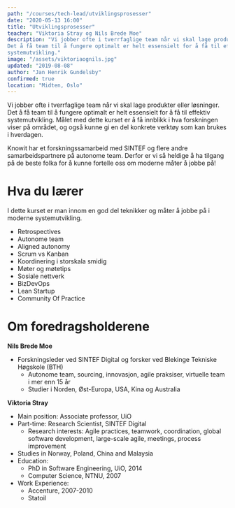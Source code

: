 ```yaml
---
path: "/courses/tech-lead/utviklingsprosesser"
date: "2020-05-13 16:00"
title: "Utviklingsprosesser"
teacher: "Viktoria Stray og Nils Brede Moe"
description: "Vi jobber ofte i tverrfaglige team når vi skal lage produkter eller løsninger.
Det å få team til å fungere optimalt er helt essensielt for å få til effektiv
systemutvikling."
image: "/assets/viktoriaognils.jpg"
updated: "2019-08-08"
author: "Jan Henrik Gundelsby"
confirmed: true
location: "Midten, Oslo"
---
```


Vi jobber ofte i tverrfaglige team når vi skal lage produkter eller løsninger.
Det å få team til å fungere optimalt er helt essensielt for å få til effektiv
systemutvikling. Målet med dette kurset er å få innblikk i hva forskningen
viser på området, og også kunne gi en del konkrete verktøy som kan brukes i
hverdagen.

Knowit har et forskningssamarbeid med SINTEF og flere andre samarbeidspartnere
på autonome team. Derfor er vi så heldige å ha tilgang på de beste folka for å
kunne fortelle oss om moderne måter å jobbe på!

# Hva du lærer

I dette kurset er man innom en god del teknikker og måter å jobbe på i moderne
systemutvikling.

- Retrospectives
- Autonome team
- Aligned autonomy
- Scrum vs Kanban
- Koordinering i storskala smidig
- Møter og møtetips
- Sosiale nettverk
- BizDevOps
- Lean Startup
- Community Of Practice

# Om foredragsholderene

**Nils Brede Moe**

- Forskningsleder ved SINTEF Digital og forsker ved Blekinge Tekniske Høgskole
  (BTH)
  - Autonome team, sourcing, innovasjon, agile praksiser, virtuelle team i mer
    enn 15 år
  - Studier i Norden, Øst-Europa, USA, Kina og Australia

**Viktoria Stray**

- Main position: Associate professor, UiO
- Part-time: Research Scientist, SINTEF Digital
  - Research interests: Agile practices, teamwork, coordination, global
    software development, large-scale agile, meetings, process improvement
- Studies in Norway, Poland, China and Malaysia
- Education:
  - PhD in Software Engineering, UiO, 2014
  - Computer Science, NTNU, 2007
- Work Experience:
  - Accenture, 2007-2010
  - Statoil
